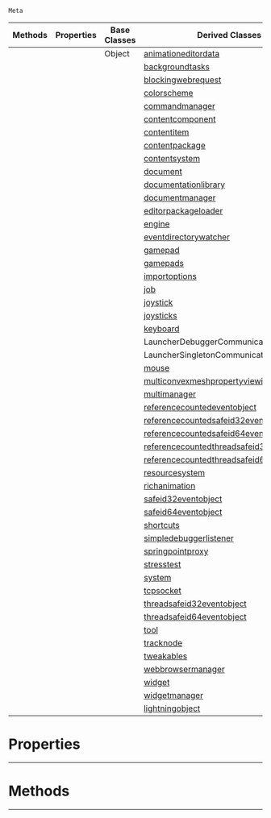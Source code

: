  `Meta`

|Methods|Properties|Base Classes|Derived Classes|
|---|---|---|---|
| | |Object|[animationeditordata](https://github.com/PlasmaEngine/PlasmaDocs/tree/master/docs/C%2B%2B/code_reference/class_reference/animationeditordata.markdown)|
| | | |[backgroundtasks](https://github.com/PlasmaEngine/PlasmaDocs/tree/master/docs/C%2B%2B/code_reference/class_reference/backgroundtasks.markdown)|
| | | |[blockingwebrequest](https://github.com/PlasmaEngine/PlasmaDocs/tree/master/docs/C%2B%2B/code_reference/class_reference/blockingwebrequest.markdown)|
| | | |[colorscheme](https://github.com/PlasmaEngine/PlasmaDocs/tree/master/docs/C%2B%2B/code_reference/class_reference/colorscheme.markdown)|
| | | |[commandmanager](https://github.com/PlasmaEngine/PlasmaDocs/tree/master/docs/C%2B%2B/code_reference/class_reference/commandmanager.markdown)|
| | | |[contentcomponent](https://github.com/PlasmaEngine/PlasmaDocs/tree/master/docs/C%2B%2B/code_reference/class_reference/contentcomponent.markdown)|
| | | |[contentitem](https://github.com/PlasmaEngine/PlasmaDocs/tree/master/docs/C%2B%2B/code_reference/class_reference/contentitem.markdown)|
| | | |[contentpackage](https://github.com/PlasmaEngine/PlasmaDocs/tree/master/docs/C%2B%2B/code_reference/class_reference/contentpackage.markdown)|
| | | |[contentsystem](https://github.com/PlasmaEngine/PlasmaDocs/tree/master/docs/C%2B%2B/code_reference/class_reference/contentsystem.markdown)|
| | | |[document](https://github.com/PlasmaEngine/PlasmaDocs/tree/master/docs/C%2B%2B/code_reference/class_reference/document.markdown)|
| | | |[documentationlibrary](https://github.com/PlasmaEngine/PlasmaDocs/tree/master/docs/C%2B%2B/code_reference/class_reference/documentationlibrary.markdown)|
| | | |[documentmanager](https://github.com/PlasmaEngine/PlasmaDocs/tree/master/docs/C%2B%2B/code_reference/class_reference/documentmanager.markdown)|
| | | |[editorpackageloader](https://github.com/PlasmaEngine/PlasmaDocs/tree/master/docs/C%2B%2B/code_reference/class_reference/editorpackageloader.markdown)|
| | | |[engine](https://github.com/PlasmaEngine/PlasmaDocs/tree/master/docs/C%2B%2B/code_reference/class_reference/engine.markdown)|
| | | |[eventdirectorywatcher](https://github.com/PlasmaEngine/PlasmaDocs/tree/master/docs/C%2B%2B/code_reference/class_reference/eventdirectorywatcher.markdown)|
| | | |[gamepad](https://github.com/PlasmaEngine/PlasmaDocs/tree/master/docs/C%2B%2B/code_reference/class_reference/gamepad.markdown)|
| | | |[gamepads](https://github.com/PlasmaEngine/PlasmaDocs/tree/master/docs/C%2B%2B/code_reference/class_reference/gamepads.markdown)|
| | | |[importoptions](https://github.com/PlasmaEngine/PlasmaDocs/tree/master/docs/C%2B%2B/code_reference/class_reference/importoptions.markdown)|
| | | |[job](https://github.com/PlasmaEngine/PlasmaDocs/tree/master/docs/C%2B%2B/code_reference/class_reference/job.markdown)|
| | | |[joystick](https://github.com/PlasmaEngine/PlasmaDocs/tree/master/docs/C%2B%2B/code_reference/class_reference/joystick.markdown)|
| | | |[joysticks](https://github.com/PlasmaEngine/PlasmaDocs/tree/master/docs/C%2B%2B/code_reference/class_reference/joysticks.markdown)|
| | | |[keyboard](https://github.com/PlasmaEngine/PlasmaDocs/tree/master/docs/C%2B%2B/code_reference/class_reference/keyboard.markdown)|
| | | |LauncherDebuggerCommunication|
| | | |LauncherSingletonCommunication|
| | | |[mouse](https://github.com/PlasmaEngine/PlasmaDocs/tree/master/docs/C%2B%2B/code_reference/class_reference/mouse.markdown)|
| | | |[multiconvexmeshpropertyviewinfo](https://github.com/PlasmaEngine/PlasmaDocs/tree/master/docs/C%2B%2B/code_reference/class_reference/multiconvexmeshpropertyviewinfo.markdown)|
| | | |[multimanager](https://github.com/PlasmaEngine/PlasmaDocs/tree/master/docs/C%2B%2B/code_reference/class_reference/multimanager.markdown)|
| | | |[referencecountedeventobject](https://github.com/PlasmaEngine/PlasmaDocs/tree/master/docs/C%2B%2B/code_reference/class_reference/referencecountedeventobject.markdown)|
| | | |[referencecountedsafeid32eventobject](https://github.com/PlasmaEngine/PlasmaDocs/tree/master/docs/C%2B%2B/code_reference/class_reference/referencecountedsafeid32eventobject.markdown)|
| | | |[referencecountedsafeid64eventobject](https://github.com/PlasmaEngine/PlasmaDocs/tree/master/docs/C%2B%2B/code_reference/class_reference/referencecountedsafeid64eventobject.markdown)|
| | | |[referencecountedthreadsafeid32eventobject](https://github.com/PlasmaEngine/PlasmaDocs/tree/master/docs/C%2B%2B/code_reference/class_reference/referencecountedthreadsafeid32eventobject.markdown)|
| | | |[referencecountedthreadsafeid64eventobject](https://github.com/PlasmaEngine/PlasmaDocs/tree/master/docs/C%2B%2B/code_reference/class_reference/referencecountedthreadsafeid64eventobject.markdown)|
| | | |[resourcesystem](https://github.com/PlasmaEngine/PlasmaDocs/tree/master/docs/C%2B%2B/code_reference/class_reference/resourcesystem.markdown)|
| | | |[richanimation](https://github.com/PlasmaEngine/PlasmaDocs/tree/master/docs/C%2B%2B/code_reference/class_reference/richanimation.markdown)|
| | | |[safeid32eventobject](https://github.com/PlasmaEngine/PlasmaDocs/tree/master/docs/C%2B%2B/code_reference/class_reference/safeid32eventobject.markdown)|
| | | |[safeid64eventobject](https://github.com/PlasmaEngine/PlasmaDocs/tree/master/docs/C%2B%2B/code_reference/class_reference/safeid64eventobject.markdown)|
| | | |[shortcuts](https://github.com/PlasmaEngine/PlasmaDocs/tree/master/docs/C%2B%2B/code_reference/class_reference/shortcuts.markdown)|
| | | |[simpledebuggerlistener](https://github.com/PlasmaEngine/PlasmaDocs/tree/master/docs/C%2B%2B/code_reference/class_reference/simpledebuggerlistener.markdown)|
| | | |[springpointproxy](https://github.com/PlasmaEngine/PlasmaDocs/tree/master/docs/C%2B%2B/code_reference/class_reference/springpointproxy.markdown)|
| | | |[stresstest](https://github.com/PlasmaEngine/PlasmaDocs/tree/master/docs/C%2B%2B/code_reference/class_reference/stresstest.markdown)|
| | | |[system](https://github.com/PlasmaEngine/PlasmaDocs/tree/master/docs/C%2B%2B/code_reference/class_reference/system.markdown)|
| | | |[tcpsocket](https://github.com/PlasmaEngine/PlasmaDocs/tree/master/docs/C%2B%2B/code_reference/class_reference/tcpsocket.markdown)|
| | | |[threadsafeid32eventobject](https://github.com/PlasmaEngine/PlasmaDocs/tree/master/docs/C%2B%2B/code_reference/class_reference/threadsafeid32eventobject.markdown)|
| | | |[threadsafeid64eventobject](https://github.com/PlasmaEngine/PlasmaDocs/tree/master/docs/C%2B%2B/code_reference/class_reference/threadsafeid64eventobject.markdown)|
| | | |[tool](https://github.com/PlasmaEngine/PlasmaDocs/tree/master/docs/C%2B%2B/code_reference/class_reference/tool.markdown)|
| | | |[tracknode](https://github.com/PlasmaEngine/PlasmaDocs/tree/master/docs/C%2B%2B/code_reference/class_reference/tracknode.markdown)|
| | | |[tweakables](https://github.com/PlasmaEngine/PlasmaDocs/tree/master/docs/C%2B%2B/code_reference/class_reference/tweakables.markdown)|
| | | |[webbrowsermanager](https://github.com/PlasmaEngine/PlasmaDocs/tree/master/docs/C%2B%2B/code_reference/class_reference/webbrowsermanager.markdown)|
| | | |[widget](https://github.com/PlasmaEngine/PlasmaDocs/tree/master/docs/C%2B%2B/code_reference/class_reference/widget.markdown)|
| | | |[widgetmanager](https://github.com/PlasmaEngine/PlasmaDocs/tree/master/docs/C%2B%2B/code_reference/class_reference/widgetmanager.markdown)|
| | | |[lightningobject](https://github.com/PlasmaEngine/PlasmaDocs/tree/master/docs/C%2B%2B/code_reference/class_reference/lightningobject.markdown)|


 #  Properties


---  
 #  Methods


---  
 

 